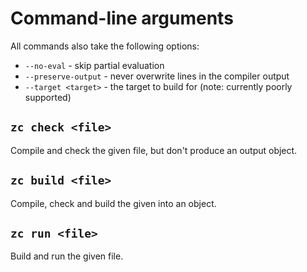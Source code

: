 # Command-line arguments

All commands also take the following options:

- `--no-eval` - skip partial evaluation
- `--preserve-output` - never overwrite lines in the compiler output
- `--target <target>` - the target to build for (note: currently poorly
  supported)

## `zc check <file>`

Compile and check the given file, but don't produce an output object.

## `zc build <file>`

Compile, check and build the given into an object.

## `zc run <file>`

Build and run the given file.
